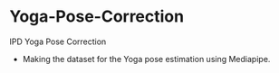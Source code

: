 # Yoga-Pose-Correction

IPD Yoga Pose Correction

- Making the dataset for the Yoga pose estimation using Mediapipe.
